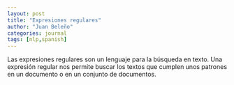 ```yaml
---
layout: post
title: "Expresiones regulares"
author: "Juan Beleño"
categories: journal
tags: [nlp,spanish]
---
```


Las expresiones regulares son un lenguaje para la búsqueda en texto. Una expresión regular nos permite buscar los textos que cumplen unos patrones en un documento o en un conjunto de documentos.
